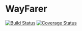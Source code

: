 # WayFarer
[![Build Status](https://travis-ci.org/victorkarangwa4/WayFarer.svg?branch=develop)](https://travis-ci.org/victorkarangwa4/WayFarer)  [![Coverage Status](https://coveralls.io/repos/github/victorkarangwa4/WayFarer/badge.svg?branch=develop)](https://coveralls.io/github/victorkarangwa4/WayFarer?branch=develop)

